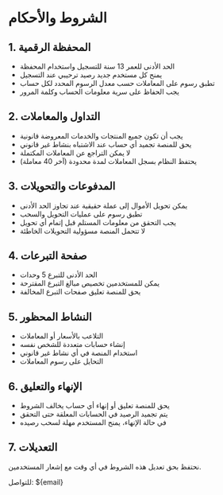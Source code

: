 # الشروط والأحكام

## 1. المحفظة الرقمية

- الحد الأدنى للعمر 13 سنة للتسجيل واستخدام المحفظة
- يمنح كل مستخدم جديد رصيد ترحيبي عند التسجيل
- تطبق رسوم على المعاملات حسب معدل الرسوم المحدد لكل حساب
- يجب الحفاظ على سرية معلومات الحساب وكلمة المرور

## 2. التداول والمعاملات

- يجب أن تكون جميع المنتجات والخدمات المعروضة قانونية
- يحق للمنصة تجميد أي حساب عند الاشتباه بنشاط غير قانوني
- لا يمكن التراجع عن المعاملات المكتملة
- يحتفظ النظام بسجل المعاملات لمدة محدودة (آخر 40 معاملة)

## 3. المدفوعات والتحويلات

- يمكن تحويل الأموال إلى عملة حقيقية عند تجاوز الحد الأدنى
- تطبق رسوم على عمليات التحويل والسحب
- يجب التحقق من معلومات المستلم قبل إتمام أي تحويل
- لا تتحمل المنصة مسؤولية التحويلات الخاطئة

## 4. صفحة التبرعات

- الحد الأدنى للتبرع 5 وحدات
- يمكن للمستخدمين تخصيص مبالغ التبرع المقترحة
- يحق للمنصة تعليق صفحات التبرع المخالفة

## 5. النشاط المحظور

- التلاعب بالأسعار أو المعاملات
- إنشاء حسابات متعددة للشخص نفسه
- استخدام المنصة في أي نشاط غير قانوني
- التحايل على رسوم المعاملات

## 6. الإنهاء والتعليق

- يحق للمنصة تعليق أو إنهاء أي حساب يخالف الشروط
- يتم تجميد الرصيد في الحسابات المعلقة حتى التحقق
- في حالة الإنهاء، يمنح المستخدم مهلة لسحب رصيده

## 7. التعديلات

نحتفظ بحق تعديل هذه الشروط في أي وقت مع إشعار المستخدمين.

للتواصل: ${email}
